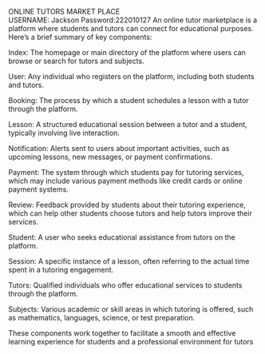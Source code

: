  
ONLINE TUTORS MARKET PLACE                                                                                                  
USERNAME: Jackson Password:222010127
An online tutor marketplace is a platform where students and tutors can connect for educational purposes. Here’s a brief summary of key components:

Index: The homepage or main directory of the platform where users can browse or search for tutors and subjects.


User: Any individual who registers on the platform, including both students and tutors.

Booking: The process by which a student schedules a lesson with a tutor through the platform.

Lesson: A structured educational session between a tutor and a student, typically involving live interaction.

Notification: Alerts sent to users about important activities, such as upcoming lessons, new messages, or payment confirmations.

Payment: The system through which students pay for tutoring services, which may include various payment methods like credit cards or online payment systems.

Review: Feedback provided by students about their tutoring experience, which can help other students choose tutors and help tutors improve their services.

Student: A user who seeks educational assistance from tutors on the platform.

Session: A specific instance of a lesson, often referring to the actual time spent in a tutoring engagement.

Tutors: Qualified individuals who offer educational services to students through the platform.

Subjects: Various academic or skill areas in which tutoring is offered, such as mathematics, languages, science, or test preparation.

These components work together to facilitate a smooth and effective learning experience for students and a professional environment for tutors

